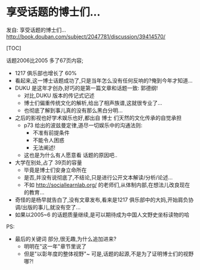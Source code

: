 # 享受话题的博士们...
发自: 享受话题的博士们... 
    http://book.douban.com/subject/2047781/discussion/39414570/

[TOC]

话题2006比2005 多了67页内容;

- 1217 俱乐部也增长了 60%
- 看起来,这一博士话题成功了,只是当年怎么没有任何反响的?俺到今年才知道...
- DUKU 是这年才创办,好巧的是第一篇文章和话题一致: 郭德纲!
    - 对比,DUKU 版本的传记式记述
    - 博士们偏重传统文化的解析,给出了相声族谱,这就很专业了...
    - 也彻底了解到事儿真的没有那么黑白分明...
- 之后的影视也好学术娱乐也好,都出自 博士 们天然的文化传承的自觉承担
    - p73 给出的波兹曼定律,道尽一切娱乐中的沟通法则:
        + 不准有前提条件
        + 不能令人困惑
        + 无法阐述!
    - 这也是为什么有人愿意看 话题的原因吧..
- 大学在别处,占了 39页的容量
    - 毕竟是博士们安身立命所在
    - 是否,并没有说彻底了,不结论,只是进行公开文本解读/分析/论述...
    - 不如 http://sociallearnlab.org/ 的老师们,从体制内部,在想法儿改良现在的教育...
- 奇怪的是杨早就告白了,没有文章发布,看来是1217 俱乐部中的大妈,开始肩负协调/出版的事儿,就没有空了...
- 如果以2005~6 的话题质量继续,是可以期待成为中国人文野史坐标读物的哈

PS:

- 最后的关键词 部分,很无趣,为什么追加进来?
    - 明明在"这一年"章节里说了
    - 但是"以彰年度的整体视野"~ 可是,话题的起源,不是为了证明博士们的视野哪?!
    
